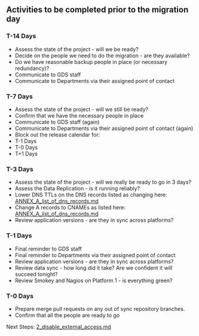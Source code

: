 ## Activities to be completed prior to the migration day

### T-14 Days

* Assess the state of the project - will we be ready?
* Decide on the people we need to do the migration - are they available?
* Do we have reasonable backup people in place (or necessary redundancy)?
* Communicate to GDS staff
* Communicate to Departments via their assigned point of contact

### T-7 Days

* Assess the state of the project - will we still be ready?
* Confirm that we have the necessary people in place
* Communicate to GDS staff (again)
* Communicate to Departments via their assigned point of contact (again)
* Block out the release calendar for:
 * T-1 Days
 * T-0 Days
 * T+1 Days

### T-3 Days

* Assess the state of the project - will we really be ready to go in 3 days?
* Assess the Data Replication - is it running reliably?
* Lower DNS TTLs on the DNS records listed as changing here: [ANNEX_A_list_of_dns_records.md](ANNEX_A_list_of_dns_records.md)
* Change A records to CNAMEs as listed here: [ANNEX_A_list_of_dns_records.md](ANNEX_A_list_of_dns_records.md)
* Review application versions - are they in sync across platforms?

### T-1 Days

* Final reminder to GDS staff
* Final reminder to Departments via their assigned point of contact
* Review application versions - are they in sync across platforms?
* Review data sync - how long did it take? Are we confident it will succeed tonight?
* Review Smokey and Nagios on Platform 1 - is everything green?

### T-0 Days

* Prepare merge pull requests on any out of sync repository branches.
* Confirm that all the people are ready to go

Next Steps: [2_disable_external_access.md](2_disable_external_access.md)
